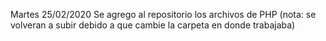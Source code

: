 Martes 25/02/2020   Se agrego al repositorio los archivos de PHP (nota: se volveran a subir debido a que cambie la carpeta en donde trabajaba)
